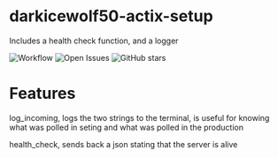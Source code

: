 # darkicewolf50-actix-setup

Includes a health check function, and a logger

![Workflow](https://forge.ucalgarybaja.ca/darkicewolf50/darkicewolf50-actix-setup/badges/workflows/all_test.yaml/badge.svg?branch=master)
![Open Issues](https://forge.ucalgarybaja.ca/darkicewolf50/darkicewolf50-actix-setup/badges/issues/open.svg)
![GitHub stars](https://img.shields.io/github/stars/darkicewolf50/darkicewolf50-actix-setup?style=flat&compact=true)

# Features

log_incoming, logs the two strings to the terminal, is useful for knowing what was polled in seting and what was polled in the production

health_check, sends back a json stating that the server is alive
